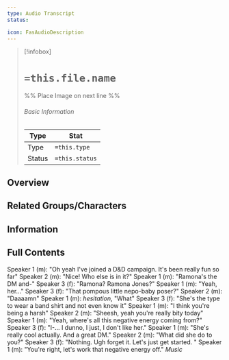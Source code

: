 ```yaml
---
type: Audio Transcript
status:

icon: FasAudioDescription
---
```


> [!infobox]
> # `=this.file.name`
> %% Place Image on next line %%
> ###### Basic Information
> Type |  Stat |
> ---|---|
> Type | `=this.type` |
> Status | `=this.status` |
## Overview

## Related Groups/Characters

## Information

## Full Contents
Speaker 1 (m): "Oh yeah I've joined a D&D campaign. It's been really fun so far"
Speaker 2 (m): "Nice! Who else is in it?"
Speaker 1 (m): "Ramona's the DM and-"
Speaker 3 (f): "Ramona? Ramona Jones?"
Speaker 1 (m): "Yeah, her..."
Speaker 3 (f): "That pompous little nepo-baby poser?"
Speaker 2 (m): "Daaaamn"
Speaker 1 (m): *hesitation*, "What"
Speaker 3 (f): "She's the type to wear a band shirt and not even know it"
Speaker 1 (m): "I think you're being a harsh"
Speaker 2 (m): "Sheesh, yeah you're really bity today"
Speaker 1 (m): "Yeah, where's all this negative energy coming from?"
Speaker 3 (f): "I-... I dunno, I just, I don't like her."
Speaker 1 (m): "She's really cool actually. And a great DM."
Speaker 2 (m): "What did she do to you?"
Speaker 3 (f): "Nothing. Ugh forget it. Let's just get started. "
Speaker 1 (m): "You're right, let's work that negative energy off."
*Music*

